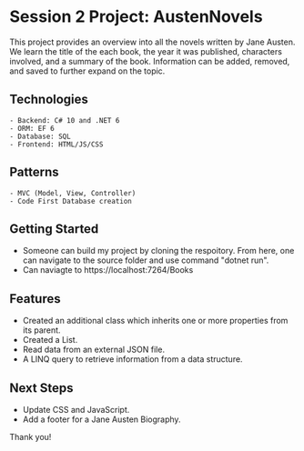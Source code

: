 # Session 2 Project: AustenNovels
 This project provides an overview into all the novels written by Jane Austen.  We learn the title of the each book, the year it was published, characters involved, and a summary of the book. Information can be added, removed, and saved to further expand on the topic.
 
## Technologies 
    - Backend: C# 10 and .NET 6
    - ORM: EF 6
    - Database: SQL 
    - Frontend: HTML/JS/CSS

## Patterns
    - MVC (Model, View, Controller)
    - Code First Database creation 
    
## Getting Started 
   - Someone can build my project by cloning the respoitory.  From here, one can navigate to the source folder and use command "dotnet run".
   - Can naviagte to https://localhost:7264/Books
   
 ## Features
   - Created an additional class which inherits one or more properties from its parent.
   - Created a List.
   - Read data from an external JSON file.
   - A LINQ query to retrieve information from a data structure.
   
 ## Next Steps
  - Update CSS and JavaScript.
  - Add a footer for a Jane Austen Biography.  

Thank you! 
